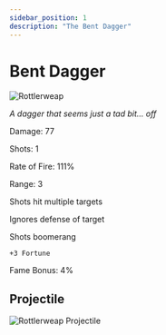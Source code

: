 ```yaml
---
sidebar_position: 1
description: "The Bent Dagger"
---
```


# Bent Dagger

![Rottlerweap](http://i.imgur.com/GDxoeWr.png)

<i>A dagger that seems just a tad bit... off</i>

Damage: 77

Shots: 1

Rate of Fire: 111%

Range: 3

Shots hit multiple targets

Ignores defense of target

Shots boomerang

    +3 Fortune

Fame Bonus: 4%

## Projectile

![Rottlerweap Projectile](https://cdn.discordapp.com/attachments/1160376179996496013/1170828621649293455/bentdagger.gif)
